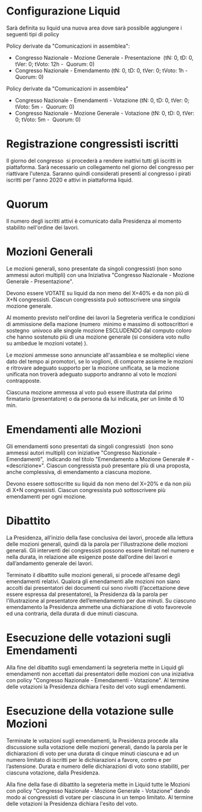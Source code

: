 
# Configurazione Liquid

Sarà definita su liquid una nuova area dove sarà possibile aggiungere i seguenti tipi di policy

Policy derivate da "Comunicazioni in assemblea":

- Congresso Nazionale - Mozione Generale - Presentazione  (tN: 0, tD: 0, tVer: 0; tVoto: 12h -  Quorum: 0)
- Congresso Nazionale - Emendamento (tN: 0, tD: 0, tVer: 0; tVoto: 1h -  Quorum: 0)

Policy derivate da "Comunicazioni in assemblea"

- Congresso Nazionale - Emendamenti - Votazione (tN: 0, tD: 0, tVer: 0; tVoto: 5m -  Quorum: 0)
- Congresso Nazionale - Mozione Generale - Votazione (tN: 0, tD: 0, tVer: 0; tVoto: 5m -  Quorum: 0)


# Registrazione congressisti iscritti 

Il giorno del congresso  si procederà a rendere inattivi tutti gli iscritti in piattaforma. Sarà necessario un collegamento nel giorno del congresso per riattivare l'utenza. Saranno quindi considerati presenti al congresso i pirati iscritti per l'anno 2020 e attivi in piattaforma liquid.

# Quorum
Il numero degli iscritti attivi è comunicato dalla Presidenza al momento stabilito nell'ordine dei lavori.

# Mozioni Generali

Le mozioni generali, sono presentate da singoli congressisti (non sono ammessi autori multipli) con una Iniziativa "Congresso Nazionale - Mozione Generale - Presentazione". 

Devono essere VOTATE su liquid da non meno del X=40% e da non più di X+N congressisti. Ciascun congressista può sottoscrivere una singola mozione generale.

Al momento previsto nell'ordine dei lavori la Segreteria verifica le condizioni di ammissione della mazione (numero  minimo e massimo di sottoscrittori e  sostegno  univoco alle singole mozione ESCLUDENDO dal computo coloro che hanno sostenuto più di una mozione generale (si considera voto nullo su ambedue le mozioni votate) ).

Le mozioni ammesse sono annunciate all'assamblea e se molteplici viene dato del tempo ai promotori, se lo voglioni, di comporre assieme le mozioni e ritrovare adeguato supporto per la mozione unificata, se la mozione unificata non troverà adeguato supporto andranno al voto le mozioni contrapposte.

Ciascuna mozione ammessa al voto può essere illustrata dal primo firmatario (presentatore) o da persona da lui indicata, per un limite di 10 min. 



# Emendamenti alle Mozioni

Gli emendamenti sono presentati da singoli congressisti  (non sono ammessi autori multipli) con iniziative "Congresso Nazionale - Emendamenti",  indicando nel titolo "Emendamento a Mozione Generale #<n> - «descrizione»". Ciascun congressista può presentare più di una proposta, anche complessiva, di emendamento a ciascuna mozione.

Devono essere sottoscritte su liquid da non meno del X=20% e da non più di X+N congressisti. Ciascun congressista può sottoscrivere più emendamenti per ogni mozione.



# Dibattito

La Presidenza, all’inizio della fase conclusiva dei lavori, procede alla lettura delle mozioni generali, quindi dà la parola per l’illustrazione delle mozioni generali. Gli interventi dei congressisti possono essere limitati nel numero e nella durata, in relazione alle esigenze poste dall’ordine dei lavori e dall’andamento generale dei lavori.

Terminato il dibattito sulle mozioni generali, si procede all’esame degli emendamenti relativi. Qualora gli emendamenti alle mozioni non siano accolti dai presentatori dei documenti cui sono rivolti (l’accettazione deve essere espressa dal presentatore), la Presidenza dà la parola per l’illustrazione al presentatore dell’emendamento per due minuti. Su ciascuno emendamento la Presidenza ammette una dichiarazione di voto favorevole ed una contraria, della durata di due minuti ciascuna.

# Esecuzione delle votazioni sugli Emendamenti

Alla fine del dibattito sugli emendamenti la segreteria mette in Liquid gli emendamenti non accettati dai presentatori delle mozioni con una iniziativa con policy "Congresso Nazionale - Emendamenti - Votazione". Al termine delle votazioni la Presidenza dichiara l'esito del voto sugli emendamenti.

# Esecuzione della votazione sulle Mozioni

Terminate le votazioni sugli emendamenti, la Presidenza procede alla discussione sulla votazione delle mozioni generali, dando la parola per le dichiarazioni di voto per una durata di cinque minuti ciascuna e ad un numero limitato di iscritti per le dichiarazioni a favore, contro e per l’astensione. Durata e numero delle dichiarazioni di voto sono stabiliti, per ciascuna votazione, dalla Presidenza.

Alla fine della fase di dibattito la segreteria mette in Liquid tutte le Mozioni con policy "Congresso Nazionale - Mozione Generale - Votazione" dando modo ai congressisti di votare per ciascuna in un tempo limitato. Al termine delle votazioni la Presidenza dichiara l'esito del voto.





​​​​​​​